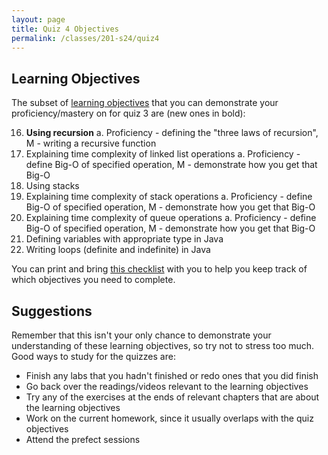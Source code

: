 ```yaml
---
layout: page
title: Quiz 4 Objectives
permalink: /classes/201-s24/quiz4
---
```


## Learning Objectives

The subset of [learning objectives](quizzes-overview) that you can demonstrate your proficiency/mastery on for quiz 3 are (new ones in bold):

16. **Using recursion**
    a. Proficiency - defining the "three laws of recursion", M - writing a recursive function
9. Explaining time complexity of linked list operations
    a. Proficiency - define Big-O of specified operation, M - demonstrate how you get that Big-O
10. Using stacks
11. Explaining time complexity of stack operations
    a. Proficiency - define Big-O of specified operation, M - demonstrate how you get that Big-O
13. Explaining time complexity of queue operations
    a. Proficiency - define Big-O of specified operation, M - demonstrate how you get that Big-O
1. Defining variables with appropriate type in Java
2. Writing loops (definite and indefinite) in Java

You can print and bring [this checklist](https://docs.google.com/document/d/1AzqD2hTc-PQjuBejkFh26TtSbRf2fD00espRmzMou18/edit?usp=sharing) with you to help you keep track of which objectives you need to complete.

## Suggestions
Remember that this isn't your only chance to demonstrate your understanding of these learning objectives, so try not to stress too much.
Good ways to study for the quizzes are:
* Finish any labs that you hadn't finished or redo ones that you did finish
* Go back over the readings/videos relevant to the learning objectives
* Try any of the exercises at the ends of relevant chapters that are about the learning objectives
* Work on the current homework, since it usually overlaps with the quiz objectives
* Attend the prefect sessions